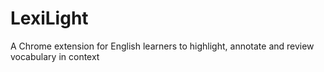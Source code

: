 # LexiLight
A Chrome extension for English learners to highlight, annotate and review vocabulary in context